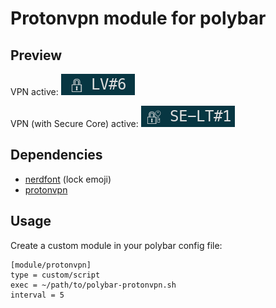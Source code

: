 # Protonvpn module for polybar
## Preview
VPN active: ![vpn](./preview/regular.png)

VPN (with Secure Core) active: ![securecore](./preview/securecore.png)

## Dependencies
* [nerdfont](https://github.com/ryanoasis/nerd-fonts) (lock emoji)
* [protonvpn](https://github.com/ProtonVPN/linux-cli)

## Usage

Create a custom module in your polybar config file:
```
[module/protonvpn]
type = custom/script
exec = ~/path/to/polybar-protonvpn.sh
interval = 5
```

